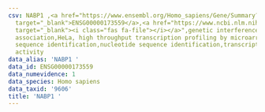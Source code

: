 ```yaml
---
csv: NABP1 ,<a href="https://www.ensembl.org/Homo_sapiens/Gene/Summary?db=core;g=ENSG00000173559"
  target="_blank">ENSG00000173559</a>,<a href="https://www.ncbi.nlm.nih.gov/pubmed/28369544"
  target="_blank"><i class="fas fa-file"></i></a>",genetic interference,functional
  association,HeLa, high throughput transcription profiling by microarray,nucleotide
  sequence identification,nucleotide sequence identification,transcriptional regulation,up-regulates
  activity
data_alias: 'NABP1 '
data_id: ENSG00000173559
data_numevidence: 1
data_species: Homo sapiens
data_taxid: '9606'
title: 'NABP1 '
---
```

